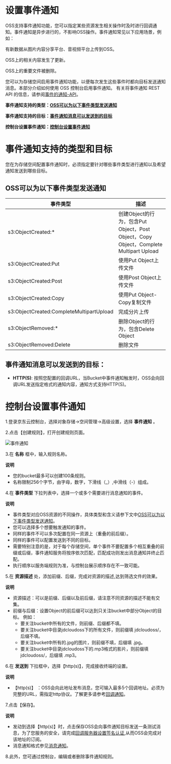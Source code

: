 # 设置事件通知

OSS支持事件通知功能，您可以指定某些资源发生相关操作时及时进行回调通知。事件通知是异步进行的，不影响OSS操作。事件通知常见以下应用场景，例如：

有新数据从图片内容分享平台、音视频平台上传到OSS。

OSS上的相关内容发生了更新。

OSS上的重要文件被删除。

您可以为存储空间启用事件通知功能，以便每次发生这些事件时都向目标发送通知消息。本部分介绍如何使用 OSS 控制台启用事件通知。
有关将事件通知 REST API 的信息，请参阅[事件的通知-API](https://docs.jdcloud.com/cn/object-storage-service/callback-notification-2)。

 **事件通知支持的类型：[OSS可以为以下事件类型发送通知](Event-Notifications-1#user-content-1)**

 **事件通知支持的目标：[事件通知消息可以发送到的目标](Event-Notifications-1#user-content-2)**

 **控制台设置事件通知：[控制台设置事件通知](Event-Notifications-1#user-content-3)**


# 事件通知支持的类型和目标

您在为存储空间配置事件通知时，必须指定要针对哪些事件类型进行通知以及希望通知发送到哪些目标。

<div id="user-content-1"></div>

## OSS可以为以下事件类型发送通知

事件类型|描述
---|---
s3:ObjectCreated:* |创建Object的行为，包含Put Object，Post Object，Copy Object，Complete Multipart Upload
s3:ObjectCreated:Put |使用Put Object上传文件
s3:ObjectCreated:Post |使用Post Object上传文件
s3:ObjectCreated:Copy |使用Put Object-Copy复制文件
s3:ObjectCreated:CompleteMultipartUpload |完成分片上传
s3:ObjectRemoved:* |删除Object的行为，包含Delete Object
s3:ObjectRemoved:Delete |删除文件

<div id="user-content-1"></div>

## 事件通知消息可以发送到的目标：

*  **HTTP(S)**: 按照您配置的回调URL，当Bucket中事件通知触发时，OSS会向回调URL发送指定格式的通知内容，通知方式支持HTTP(S)。

<div id="user-content-3"></div>

# 控制台设置事件通知

1.登录京东云控制台，选择对象存储->空间管理->高级设置，选择 **事件通知** 。

2.点击【创建规则】，打开创建规则页面。

 ![事件通知](../../../../image/Object-Storage-Service/OSS-149.png)

 3.在 **名称** 框中，输入规则名称。

 **说明**

 * 您的bucket最多可以创建100条规则。
 * 名称限制256个字节，由字母，数字，下滑线（_）,中滑线（-）组成。

 4.在 **事件类型** 下拉列表中，选择一个或多个需要进行消息通知的事件。

**说明**

* 事件类型对应OSS资源的不同操作，具体类型和含义请参下文中[OSS可以为以下事件类型发送通知](Event-Notifications-1#user-content-1)。
* 您可以选择多个想要触发通知的事件。
* 同样的事件不可以多次配置在同一资源上（重叠的前后缀）。
* 同样的事件可以配置发送到不同的目标。
* 需要特别注意的是，对于每个存储空间，单个事件不要配置多个相互重叠的前缀或后缀，事件通知服务将按序依次匹配，匹配成功则发出消息通知并终止匹配。
* 执行顺序以服务端规则为准，与控制台展示顺序存在不一致可能。

5.在 **资源描述** 处，添加前缀、后缀，完成对资源的描述,达到筛选文件的效果。

**说明**

* 资源描述：可以是前缀、后缀以及前后缀，请注意不同资源的描述不能有交集。
* 前缀与后缀：设置Object的前后缀可以达到只关注bucket中部分Object的目标。
      例如：
   -  要关注bucket中所有的文件，则前缀、后缀都不填。
   -  要关注bucket中目录jdcloudoss下的所有文件，则前缀填 jdcloudoss/，后缀不填。
   -  要关注bucket中所有的.jpg的图片，则前缀不填，后缀填 .jpg。
   -  要关注bucket中目录jdcloudoss下的.mp3格式的影片，则前缀填 jdcloudoss/，后缀填 .mp3。
  

 6.在 **发送到** 下拉框中，选择【http(s)】，完成接收终端的设置。

**说明**

* 【http(s)】 ：OSS会向此地址发布消息，您可输入最多5个回调地址。必须为完整的URL，需指定http协议。了解更多请参考[回调通知](https://docs.jdcloud.com/cn/object-storage-service/callback-notification-2)。

7.点击【保存】。

**说明**

*  发动到选择【http(s)】时，点击保存OSS会向事件通知目标发送一条测试消息，为了您服务的安全，请完成[回调服务器设置签名认证](https://docs.jdcloud.com/cn/object-storage-service/setting-signature-authentication-for-callback-server),从而OSS会完成对该地址的订阅。
*  消息通知格式参见[消息通知](https://docs.jdcloud.com/cn/object-storage-service/callback-notification-2)。

8.此外，您可通过控制台，编辑或者删除事件通知规则。

